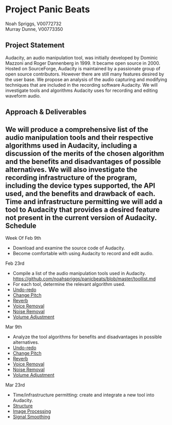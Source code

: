 Project Panic Beats
==============================
Noah Spriggs, V00772732  
Murray Dunne, V00773350


Project Statement
-----------------
Audacity, an audio manipulation tool, was initially developed by Dominic Mazzoni and Roger Dannenberg in 1999. It became open source in 2000. Hosted on SourceForge, Audacity is maintained by a passionate group of open source contributors. However there are still many features desired by the user base.
	We propose an analysis of the audio capturing and modifying techniques that are included in the recording software Audacity. We will investigate tools and algorithms Audacity uses for recording and editing waveform audio.  
	
Approach & Deliverables
-----------------------
We will produce a comprehensive list of the audio manipulation tools and their respective algorithms used in Audacity, including a discussion of the merits of the chosen algorithm and the benefits and disadvantages of possible alternatives.
	We will also investigate the recording infrastructure of the program, including the device types supported, the API used, and the benefits and drawback of each. Time and infrastructure permitting we will add a tool to Audacity that provides a desired feature not present in the current version of Audacity.  
Schedule
--------
Week Of
Feb 9th	
-	Download and examine the source code of Audacity. 
-	Become comfortable with using Audacity to record and edit audio.  

Feb 23rd	
-	Compile a list of the audio manipulation tools used in Audacity.  
	https://github.com/noahspriggs/panicbeats/blob/master/toollist.md
-	For each tool, determine the relevant algorithm used.  
  -	[Undo-redo](https://github.com/noahspriggs/panicbeats/blob/master/undoredo.md)
  -	[Change Pitch](https://github.com/noahspriggs/panicbeats/blob/master/changepitch.md)
  -	[Reverb](https://github.com/noahspriggs/panicbeats/blob/master/reverb.md)
  -	[Voice Removal](https://github.com/noahspriggs/panicbeats/blob/master/voiceremoval.md)
  -	[Noise Removal](https://github.com/noahspriggs/panicbeats/blob/master/noiseremoval.md)
  -	[Volume Adjustment](https://github.com/noahspriggs/panicbeats/blob/master/volumeadjustmenteffects.md)


Mar 9th	
-	Analyze the tool algorithms for benefits and disadvantages in possible alternatives.  
  -	[Undo-redo](https://github.com/noahspriggs/panicbeats/blob/master/undoredo.md)
  -	[Change Pitch](https://github.com/noahspriggs/panicbeats/blob/master/changepitch.md)
  -	[Reverb](https://github.com/noahspriggs/panicbeats/blob/master/reverb.md)
  -	[Voice Removal](https://github.com/noahspriggs/panicbeats/blob/master/voiceremoval.md)
  -	[Noise Removal](https://github.com/noahspriggs/panicbeats/blob/master/noiseremoval.md)
  -	[Volume Adjustment](https://github.com/noahspriggs/panicbeats/blob/master/volumeadjustmenteffects.md)

Mar 23rd
-	Time/infrastructure permitting: create and integrate a new tool into Audacity.  
  -	[Structure](https://github.com/noahspriggs/panicbeats/blob/master/pluginstructure.md)
  -	[Image Processing](https://github.com/noahspriggs/panicbeats/blob/master/imageprocessing.md)
  -	[Signal Smoothing](https://github.com/noahspriggs/panicbeats/blob/master/signalsmoothing.md)

